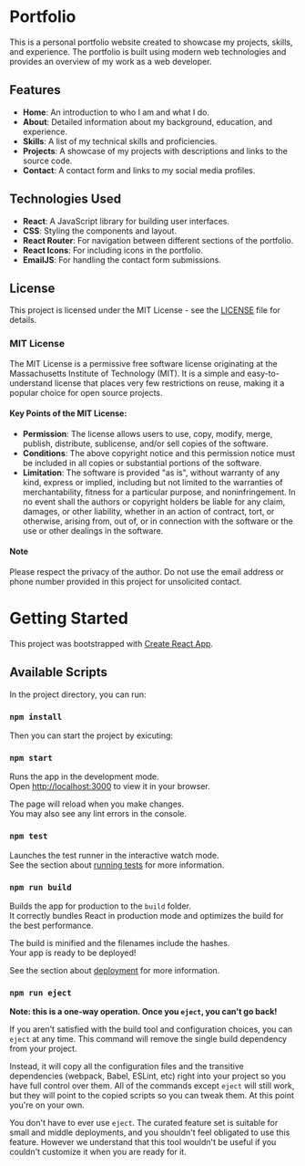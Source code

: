 # Portfolio

This is a personal portfolio website created to showcase my projects, skills, and experience. The portfolio is built using modern web technologies and provides an overview of my work as a web developer.

## Features

- **Home**: An introduction to who I am and what I do.
- **About**: Detailed information about my background, education, and experience.
- **Skills**: A list of my technical skills and proficiencies.
- **Projects**: A showcase of my projects with descriptions and links to the source code.
- **Contact**: A contact form and links to my social media profiles.

## Technologies Used

- **React**: A JavaScript library for building user interfaces.
- **CSS**: Styling the components and layout.
- **React Router**: For navigation between different sections of the portfolio.
- **React Icons**: For including icons in the portfolio.
- **EmailJS**: For handling the contact form submissions.


## License

This project is licensed under the MIT License - see the [LICENSE](LICENSE) file for details.

### MIT License

The MIT License is a permissive free software license originating at the Massachusetts Institute of Technology (MIT). It is a simple and easy-to-understand license that places very few restrictions on reuse, making it a popular choice for open source projects.

#### Key Points of the MIT License:
- **Permission**: The license allows users to use, copy, modify, merge, publish, distribute, sublicense, and/or sell copies of the software.
- **Conditions**: The above copyright notice and this permission notice must be included in all copies or substantial portions of the software.
- **Limitation**: The software is provided "as is", without warranty of any kind, express or implied, including but not limited to the warranties of merchantability, fitness for a particular purpose, and noninfringement. In no event shall the authors or copyright holders be liable for any claim, damages, or other liability, whether in an action of contract, tort, or otherwise, arising from, out of, or in connection with the software or the use or other dealings in the software.

#### Note
Please respect the privacy of the author. Do not use the email address or phone number provided in this project for unsolicited contact.

# Getting Started

This project was bootstrapped with [Create React App](https://github.com/facebook/create-react-app).

## Available Scripts

In the project directory, you can run:

### `npm install`

Then you can start the project by exicuting: 

### `npm start`

Runs the app in the development mode.\
Open [http://localhost:3000](http://localhost:3000) to view it in your browser.

The page will reload when you make changes.\
You may also see any lint errors in the console.

### `npm test`

Launches the test runner in the interactive watch mode.\
See the section about [running tests](https://facebook.github.io/create-react-app/docs/running-tests) for more information.

### `npm run build`

Builds the app for production to the `build` folder.\
It correctly bundles React in production mode and optimizes the build for the best performance.

The build is minified and the filenames include the hashes.\
Your app is ready to be deployed!

See the section about [deployment](https://facebook.github.io/create-react-app/docs/deployment) for more information.

### `npm run eject`

**Note: this is a one-way operation. Once you `eject`, you can't go back!**

If you aren't satisfied with the build tool and configuration choices, you can `eject` at any time. This command will remove the single build dependency from your project.

Instead, it will copy all the configuration files and the transitive dependencies (webpack, Babel, ESLint, etc) right into your project so you have full control over them. All of the commands except `eject` will still work, but they will point to the copied scripts so you can tweak them. At this point you're on your own.

You don't have to ever use `eject`. The curated feature set is suitable for small and middle deployments, and you shouldn't feel obligated to use this feature. However we understand that this tool wouldn't be useful if you couldn't customize it when you are ready for it.